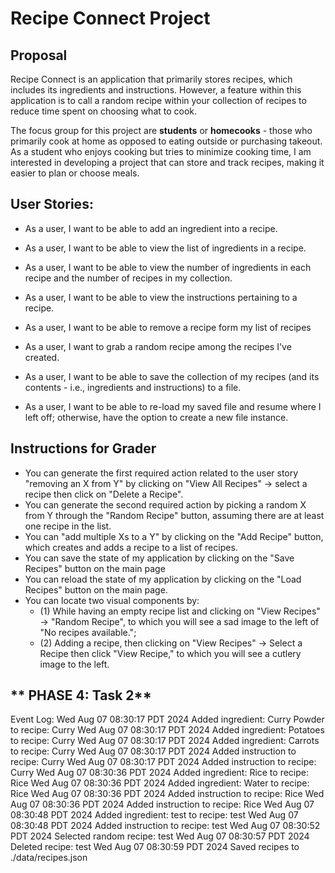 # Recipe Connect Project

## Proposal
Recipe Connect is an application that primarily stores recipes, which includes its ingredients and instructions. However, a feature within this application is to call a random recipe within your collection of recipes to reduce time spent on choosing what to cook.

The focus group for this project are **students** or **homecooks** - those who primarily cook at home as opposed to eating outside or purchasing takeout. As a student who enjoys cooking but tries to minimize cooking time, I am interested in developing a project that can store and track recipes, making it easier to plan or choose meals.

## User Stories:
- As a user, I want to be able to add an ingredient into a recipe.          
- As a user, I want to be able to view the list of ingredients in a recipe. 
- As a user, I want to be able to view the number of ingredients in each recipe and the number of recipes in my collection.                                                   
- As a user, I want to be able to view the instructions pertaining to a recipe.
- As a user, I want to be able to remove a recipe form my list of recipes   
- As a user, I want to grab a random recipe among the recipes I've created.

- As a user, I want to be able to save the collection of my recipes (and its contents - i.e., ingredients and instructions) to a file.
- As a user, I want to be able to re-load my saved file and resume where I left off; otherwise, have the option to create a new file instance.

## **Instructions for Grader**
- You can generate the first required action related to the user story "removing an X from Y" by clicking on "View All Recipes" -> select a recipe then click on "Delete a Recipe".
- You can generate the second required action by picking a random X from Y through the "Random Recipe" button, assuming there are at least one recipe in the list.
- You can "add multiple Xs to a Y" by clicking on the "Add Recipe" button, which creates and adds a recipe to a list of recipes.
- You can save the state of my application by clicking on the "Save Recipes" button on the main page
- You can reload the state of my application by clicking on the "Load Recipes" button on the main page.
- You can locate two visual components by: 
    - (1) While having an empty recipe list and clicking on "View Recipes" -> "Random Recipe", to which you will see a sad image to the left of "No recipes available."; 
    - (2) Adding a recipe, then clicking on "View Recipes" -> Select a Recipe then click "View Recipe," to which you will see a cutlery image to the left.

## ** PHASE 4: Task 2**

Event Log:
Wed Aug 07 08:30:17 PDT 2024
Added ingredient: Curry Powder to recipe: Curry
Wed Aug 07 08:30:17 PDT 2024
Added ingredient: Potatoes to recipe: Curry
Wed Aug 07 08:30:17 PDT 2024
Added ingredient: Carrots to recipe: Curry
Wed Aug 07 08:30:17 PDT 2024
Added instruction to recipe: Curry
Wed Aug 07 08:30:17 PDT 2024
Added instruction to recipe: Curry
Wed Aug 07 08:30:36 PDT 2024
Added ingredient: Rice to recipe: Rice
Wed Aug 07 08:30:36 PDT 2024
Added ingredient: Water to recipe: Rice
Wed Aug 07 08:30:36 PDT 2024
Added instruction to recipe: Rice
Wed Aug 07 08:30:36 PDT 2024
Added instruction to recipe: Rice
Wed Aug 07 08:30:48 PDT 2024
Added ingredient: test to recipe: test
Wed Aug 07 08:30:48 PDT 2024
Added instruction to recipe: test
Wed Aug 07 08:30:52 PDT 2024
Selected random recipe: test
Wed Aug 07 08:30:57 PDT 2024
Deleted recipe: test
Wed Aug 07 08:30:59 PDT 2024
Saved recipes to ./data/recipes.json